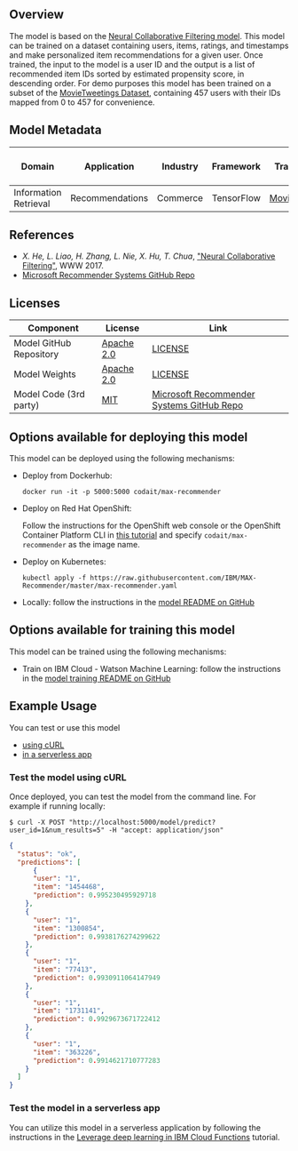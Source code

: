 ## Overview

The model is based on the [Neural Collaborative Filtering model](https://github.com/microsoft/recommenders). This model can be trained on a dataset containing users, items, ratings, and timestamps and make personalized item recommendations for a given user. Once trained, the input to the model is a user ID and the output is a list of recommended item IDs sorted by estimated propensity score, in descending order. For demo purposes this model has been trained on a subset of the [MovieTweetings Dataset](https://github.com/sidooms/MovieTweetings), containing 457 users with their IDs mapped from 0 to 457 for convenience.

## Model Metadata
| Domain | Application | Industry  | Framework | Training Data | Input Data Format |
| ------------- | --------  | -------- | --------- | --------- | -------------- |
| Information Retrieval | Recommendations | Commerce | TensorFlow | [MovieTweetings](https://github.com/sidooms/MovieTweetings) | CSV |

## References

* _X. He, L. Liao, H. Zhang, L. Nie, X. Hu, T. Chua_, ["Neural Collaborative Filtering"](https://arxiv.org/abs/1708.05031), WWW 2017.
* [Microsoft Recommender Systems GitHub Repo](https://github.com/microsoft/recommenders)

## Licenses

| Component | License | Link  |
| ------------- | --------  | -------- |
| Model GitHub Repository | [Apache 2.0](https://www.apache.org/licenses/LICENSE-2.0) | [LICENSE](https://github.com/IBM/MAX-Recommender/blob/master/LICENSE) |
| Model Weights | [Apache 2.0](https://www.apache.org/licenses/LICENSE-2.0) | [LICENSE](https://github.com/IBM/MAX-Recommender/blob/master/LICENSE) |
| Model Code (3rd party) | [MIT](https://opensource.org/licenses/mit-license.html) | [Microsoft Recommender Systems GitHub Repo](https://github.com/microsoft/recommenders/blob/master/LICENSE) |

## Options available for deploying this model

This model can be deployed using the following mechanisms:

* Deploy from Dockerhub:

  ```
  docker run -it -p 5000:5000 codait/max-recommender
  ```

* Deploy on Red Hat OpenShift:

  Follow the instructions for the OpenShift web console or the OpenShift Container Platform CLI in [this tutorial](https://developer.ibm.com/tutorials/deploy-a-model-asset-exchange-microservice-on-red-hat-openshift/) and specify `codait/max-recommender` as the image name.

* Deploy on Kubernetes:
  ```
  kubectl apply -f https://raw.githubusercontent.com/IBM/MAX-Recommender/master/max-recommender.yaml
  ```
* Locally: follow the instructions in the [model README on GitHub](https://github.com/IBM/MAX-Recommender#run-locally)

## Options available for training this model

This model can be trained using the following mechanisms:

* Train on IBM Cloud - Watson Machine Learning: follow the instructions in the [model training README on GitHub](https://github.com/IBM/MAX-Recommender/blob/master/training/README.md)

## Example Usage

You can test or use this model

 - [using cURL](#test-the-model-using-curl)
 - [in a serverless app](#test-the-model-in-a-serverless-app)

### Test the model using cURL

Once deployed, you can test the model from the command line. For example if running locally:

```
$ curl -X POST "http://localhost:5000/model/predict?user_id=1&num_results=5" -H "accept: application/json"
```

```json
{
  "status": "ok",
  "predictions": [
      {
      "user": "1",
      "item": "1454468",
      "prediction": 0.995230495929718
    },
    {
      "user": "1",
      "item": "1300854",
      "prediction": 0.9938176274299622
    },
    {
      "user": "1",
      "item": "77413",
      "prediction": 0.9930911064147949
    },
    {
      "user": "1",
      "item": "1731141",
      "prediction": 0.9929673671722412
    },
    {
      "user": "1",
      "item": "363226",
      "prediction": 0.9914621710777283
    }
  ]
}
```

### Test the model in a serverless app

You can utilize this model in a serverless application by following the instructions in the [Leverage deep learning in IBM Cloud Functions](https://developer.ibm.com/tutorials/leverage-deep-learning-in-apache-openwhisk-ibm-cloud-functions/) tutorial.
